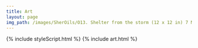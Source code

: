 ```yaml
---
title: Art
layout: page
img_path: /images/SherOils/O13. Shelter from the storm (12 x 12 in) 7 May 2020 - Lahore.jpg
---
```


{% include styleScript.html %}
{% include art.html %}